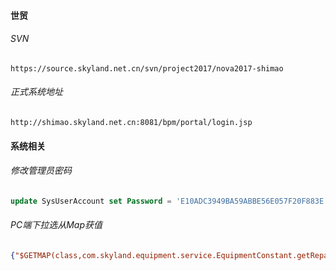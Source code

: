 #### 世贸

###### SVN
`https://source.skyland.net.cn/svn/project2017/nova2017-shimao`

###### 正式系统地址
`http://shimao.skyland.net.cn:8081/bpm/portal/login.jsp`


#### 系统相关

###### 修改管理员密码
```sql
update SysUserAccount set Password = 'E10ADC3949BA59ABBE56E057F20F883E' where LoginID = 'Admin'
````
###### PC端下拉选从Map获值
```json
{"$GETMAP(class,com.skyland.equipment.service.EquipmentConstant.getRepairStatusMap)":"$GETMAP()"}
```



